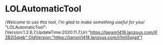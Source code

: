 # LOLAutomaticTool
/*Welcome to use this tool, I'm glad to make something useful for you*/
"LOLAutomaticTool":[Version:1.2.6.7,UpdateTime:2020.11.7,Url:"https://lianxin1418.lanzous.com/iF2B2i5qieb";OldVersion:"https://lianxin1418.lanzous.com/ii1mli5qigd"]

